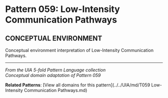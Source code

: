 # Pattern 059: Low-Intensity Communication Pathways

## CONCEPTUAL ENVIRONMENT

Conceptual environment interpretation of Low-Intensity Communication Pathways.

---

*From the UIA 5-fold Pattern Language collection*  
*Conceptual domain adaptation of Pattern 059*

**Related Patterns**: [View all domains for this pattern](../../UIA/md/T059 Low-Intensity Communication Pathways.md)